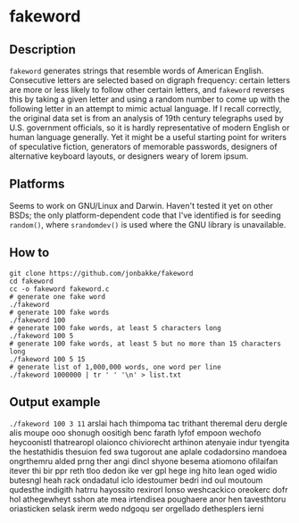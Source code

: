 # fakeword

## Description
`fakeword` generates strings that resemble words of American English. Consecutive letters are selected based on digraph frequency: certain letters are more or less likely to follow other certain letters, and `fakeword` reverses this by taking a given letter and using a random number to come up with the following letter in an attempt to mimic actual language. If I recall correctly, the original data set is from an analysis of 19th century telegraphs used by U.S. government officials, so it is hardly representative of modern English or human language generally. Yet it might be a useful starting point for writers of speculative fiction, generators of memorable passwords, designers of alternative keyboard layouts, or designers weary of lorem ipsum.

## Platforms
Seems to work on GNU/Linux and Darwin. Haven't tested it yet on other BSDs; the only platform-dependent code that I've identified is for seeding `random()`, where `srandomdev()` is used where the GNU library is unavailable.

## How to
```
git clone https://github.com/jonbakke/fakeword
cd fakeword
cc -o fakeword fakeword.c
# generate one fake word
./fakeword
# generate 100 fake words
./fakeword 100
# generate 100 fake words, at least 5 characters long
./fakeword 100 5
# generate 100 fake words, at least 5 but no more than 15 characters long
./fakeword 100 5 15
# generate list of 1,000,000 words, one word per line
./fakeword 1000000 | tr ' ' '\n' > list.txt
```

## Output example
`./fakeword 100 3 11`
arslai hach thimpoma tac trithant theremal deru dergle alis moupe ooo shonugh oositigh benc farath lyfof empoon wechofo heycoonistl thatrearopl olaionco chiviorecht arthinon atenyaie indur tyengita the hestathidis thesuion fed swa tugorout ane aplale codadorsino mandoea ongrthemru alded prng ther angi dincl shyone besema atiomono ofilaifan itever thi bir ppr reth tloo dedon ike ver gpl hege ing hito lean oged widio butesngl heah rack ondadatul iclo idestoumer bedri ind oul moutoum qudesthe indigith hatrru hayossito rexirorl lonso weshcackico oreokerc dofr hol athegewheyt sshon ate mea irtendisea poughaere anor hen tavesthtoru oriasticken selask irerm wedo ndgoqu ser orgellado dethesplers ierni

